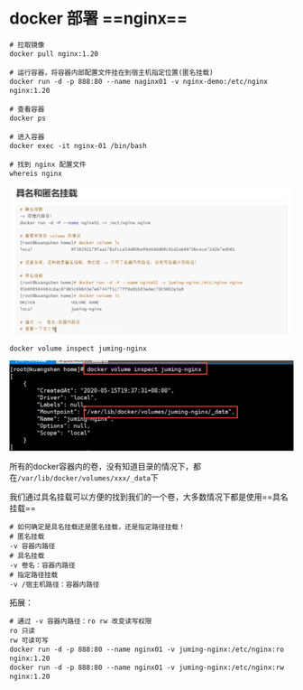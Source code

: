 # docker 部署 ==nginx==

```shell
# 拉取镜像
docker pull nginx:1.20

# 运行容器，将容器内部配置文件挂在到宿主机指定位置(匿名挂载)
docker run -d -p 888:80 --name naginx01 -v nginx-demo:/etc/nginx nginx:1.20

# 查看容器
docker ps

# 进入容器
docker exec -it nginx-01 /bin/bash

# 找到 nginx 配置文件
whereis nginx
```

![image-20210621020055418](img\image-20210621020055418.png)

```shell
docker volume inspect juming-nginx
```

![image-20210621020159251](img\image-20210621020159251.png)

所有的docker容器内的卷，没有知道目录的情况下，都在`/var/lib/docker/volumes/xxx/_data`下

我们通过具名挂载可以方便的找到我们的一个卷，大多数情况下都是使用==具名挂载==

```shell
# 如何确定是具名挂载还是匿名挂载，还是指定路径挂载！
# 匿名挂载
-v 容器内路径
# 具名挂载
-v 卷名：容器内路径
# 指定路径挂载
-v /宿主机路径：容器内路径
```

拓展：

```shell
# 通过 -v 容器内路径：ro rw 改变读写权限
ro 只读
rw 可读可写
docker run -d -p 888:80 --name nginx01 -v juming-nginx:/etc/nginx:ro nginx:1.20
docker run -d -p 888:80 --name nginx01 -v juming-nginx:/etc/nginx:rw nginx:1.20
```

